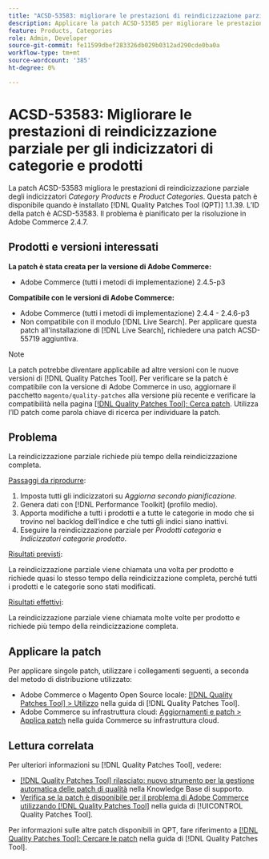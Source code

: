 ```yaml
---
title: "ACSD-53583: migliorare le prestazioni di reindicizzazione parziale per [!UICONTROL Category Products] e [!UICONTROL Product Categories] indicizzatori"
description: Applicare la patch ACSD-53585 per migliorare le prestazioni di reindicizzazione parziale per gli indici Categoria prodotti e Categoria prodotti.
feature: Products, Categories
role: Admin, Developer
source-git-commit: fe11599dbef283326db029b0312ad290cde0ba0a
workflow-type: tm+mt
source-wordcount: '385'
ht-degree: 0%

---
```


# ACSD-53583: Migliorare le prestazioni di reindicizzazione parziale per gli indicizzatori di categorie e prodotti

La patch ACSD-53583 migliora le prestazioni di reindicizzazione parziale degli indicizzatori *Category Products* e *Product Categories*. Questa patch è disponibile quando è installato [!DNL Quality Patches Tool (QPT)] 1.1.39. L’ID della patch è ACSD-53583. Il problema è pianificato per la risoluzione in Adobe Commerce 2.4.7.

## Prodotti e versioni interessati

**La patch è stata creata per la versione di Adobe Commerce:**

* Adobe Commerce (tutti i metodi di implementazione) 2.4.5-p3

**Compatibile con le versioni di Adobe Commerce:**

* Adobe Commerce (tutti i metodi di implementazione) 2.4.4 - 2.4.6-p3
* Non compatibile con il modulo [!DNL Live Search]. Per applicare questa patch all&#39;installazione di [!DNL Live Search], richiedere una patch ACSD-55719 aggiuntiva.

>[!NOTE]
>
>La patch potrebbe diventare applicabile ad altre versioni con le nuove versioni di [!DNL Quality Patches Tool]. Per verificare se la patch è compatibile con la versione di Adobe Commerce in uso, aggiornare il pacchetto `magento/quality-patches` alla versione più recente e verificare la compatibilità nella pagina [[!DNL Quality Patches Tool]: Cerca patch](https://experienceleague.adobe.com/tools/commerce-quality-patches/index.html?lang=it). Utilizza l’ID patch come parola chiave di ricerca per individuare la patch.

## Problema

La reindicizzazione parziale richiede più tempo della reindicizzazione completa.

<u>Passaggi da riprodurre</u>:

1. Imposta tutti gli indicizzatori su *Aggiorna secondo pianificazione*.
1. Genera dati con [!DNL Performance Toolkit] (profilo medio).
1. Apporta modifiche a tutti i prodotti e a tutte le categorie in modo che si trovino nel backlog dell’indice e che tutti gli indici siano inattivi.
1. Eseguire la reindicizzazione parziale per *Prodotti categoria* e *Indicizzatori categorie prodotto*.

<u>Risultati previsti</u>:

La reindicizzazione parziale viene chiamata una volta per prodotto e richiede quasi lo stesso tempo della reindicizzazione completa, perché tutti i prodotti e le categorie sono stati modificati.

<u>Risultati effettivi</u>:

La reindicizzazione parziale viene chiamata molte volte per prodotto e richiede più tempo della reindicizzazione completa.

## Applicare la patch

Per applicare singole patch, utilizzare i collegamenti seguenti, a seconda del metodo di distribuzione utilizzato:

* Adobe Commerce o Magento Open Source locale: [[!DNL Quality Patches Tool] > Utilizzo](/help/tools/quality-patches-tool/usage.md) nella guida di [!DNL Quality Patches Tool].
* Adobe Commerce su infrastruttura cloud: [Aggiornamenti e patch > Applica patch](https://experienceleague.adobe.com/docs/commerce-cloud-service/user-guide/develop/upgrade/apply-patches.html?lang=it) nella guida Commerce su infrastruttura cloud.

## Lettura correlata

Per ulteriori informazioni su [!DNL Quality Patches Tool], vedere:

* [[!DNL Quality Patches Tool] rilasciato: nuovo strumento per la gestione automatica delle patch di qualità](https://experienceleague.adobe.com/it/docs/commerce-knowledge-base/kb/announcements/commerce-announcements/magento-quality-patches-released-new-tool-to-self-serve-quality-patches) nella Knowledge Base di supporto.
* [Verifica se la patch è disponibile per il problema di Adobe Commerce utilizzando  [!DNL Quality Patches Tool]](/help/tools/quality-patches-tool/patches-available-in-qpt/check-patch-for-magento-issue-with-magento-quality-patches.md) nella guida di [!UICONTROL Quality Patches Tool].


Per informazioni sulle altre patch disponibili in QPT, fare riferimento a [[!DNL Quality Patches Tool]: Cercare le patch](https://experienceleague.adobe.com/tools/commerce-quality-patches/index.html?lang=it) nella guida di [!DNL Quality Patches Tool].
